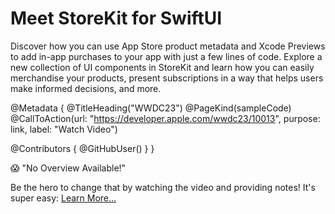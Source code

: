 # Meet StoreKit for SwiftUI

Discover how you can use App Store product metadata and Xcode Previews to add in-app purchases to your app with just a few lines of code. Explore a new collection of UI components in StoreKit and learn how you can easily merchandise your products, present subscriptions in a way that helps users make informed decisions, and more.

@Metadata {
   @TitleHeading("WWDC23")
   @PageKind(sampleCode)
   @CallToAction(url: "https://developer.apple.com/wwdc23/10013", purpose: link, label: "Watch Video")

   @Contributors {
      @GitHubUser(<replace this with your GitHub handle>)
   }
}

😱 "No Overview Available!"

Be the hero to change that by watching the video and providing notes! It's super easy:
 [Learn More…](https://wwdcnotes.github.io/WWDCNotes/documentation/wwdcnotes/contributing)
